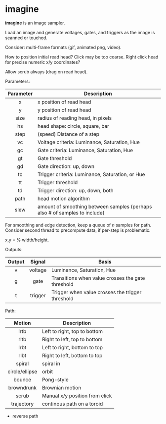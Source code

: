 # imagine

**imagine** is an image sampler.

Load an image and generate voltages, gates, and triggers as the image is scanned or touched.

Consider: multi-frame formats (gif, animated png, video).

How to position initial read head? Click may be too coarse. Right click head for precise numeric x/y coordinates?

Allow scrub always (drag on read head).

Parameters:

| Parameter | Description                                     |
|:---------:|-------------------------------------------------|
| x         | x position of read head                         |
| y         | y position of read head                         |
| size      | radius of reading head, in pixels               |
| hs        | head shape: circle, square, bar                 |
| step      | (speed) Distance of a step                      |
| vc        | Voltage criteria: Luminance, Saturation, Hue    |
| gc        | Gate criteria: Luminance, Saturation, Hue       |
| gt        | Gate threshold                                  |
| gd        | Gate direction: up, down                        |
| tc        | Trigger criteria: Luminance, Saturation, or Hue |
| tt        | Trigger threshold                               |
| td        | Trigger direction: up, down, both               |
| path      | head motion algorithm                           |
| slew      | amount of smoothing between samples (perhaps also # of samples to include) |

For smoothing and edge detection, keep a queue of _n_ samples for path. Consider second thread to precompute data, if per-step is problematic.

x,y = % width/height.

Outputs:

| Output | Signal  | Basis                                             |
|:------:|:-------:|---------------------------------------------------|
| v      | voltage | Luminance, Saturation, Hue                        |
| g      | gate    | Transitions when value crosses the gate threshold |
| t      | trigger | Trigger when value crosses the trigger threshold  |

Path:

| Motion         | Description                    |
|:--------------:| ------------------------------ |
| lrtb           | Left to right, top to bottom   |
| rltb           | Right to left, top to bottom   |
| lrbt           | Left to right, bottom to top   |
| rlbt           | Right to left, bottom to top   |
| spiral         | spiral in                      |
| circle/ellipse | orbit                          |
| bounce         | Pong-style                     |
| browndrunk     | Brownian motion                |
| scrub          | Manual x/y position from click |
| trajectory     | continous path on a toroid     |

+ reverse path
